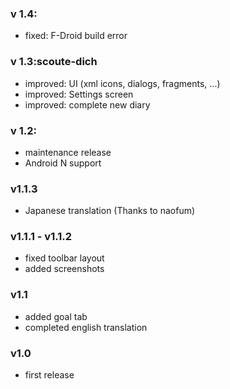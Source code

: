 ### v 1.4:

- fixed: F-Droid build error

### v 1.3:scoute-dich
- improved: UI (xml icons, dialogs, fragments, ...)
- improved: Settings screen
- improved: complete new diary

### v 1.2:
- maintenance release
- Android N support

### v1.1.3

- Japanese translation (Thanks to naofum)

### v1.1.1 - v1.1.2

- fixed toolbar layout
- added screenshots

### v1.1

- added goal tab
- completed english translation

### v1.0

- first release
